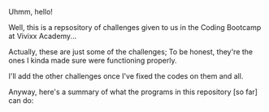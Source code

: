 Uhmm, hello!

Well, this is a repsository of challenges given to us in the Coding Bootcamp at Vivixx Academy...

Actually, these are just some of the challenges; To be honest, they're the ones I kinda made sure were functioning properly.

I'll add the other challenges once I've fixed the codes on them and all.

Anyway, here's a summary of what the programs in this repository [so far] can do:
